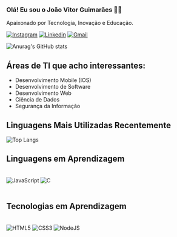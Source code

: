 
### Olá! Eu sou o João Vitor Guimarães 👋🏻
Apaixonado por Tecnologia, Inovação e Educação.

[![Instagram](https://img.shields.io/badge/Instagram-E4405F?style=for-the-badge&logo=instagram&logoColor=white)](https://instagram.com/computacaocomojota?igshid=YTQwZjQ0NmI0OA==)
[![Linkedin](https://img.shields.io/badge/LinkedIn-0077B5?style=for-the-badge&logo=linkedin&logoColor=white)](https://www.linkedin.com/in/jo%C3%A3o-vitor-guimar%C3%A3es-dos-santos-956b911b6/)
[![Gmail](https://img.shields.io/badge/Gmail-D14836?style=for-the-badge&logo=gmail&logoColor=white)](https://mail.google.com/mail/u/0/#inbox)

![Anurag's GitHub stats](https://github-readme-stats.vercel.app/api?username=computacaocomojota&show_icons=true&theme=dark)

## Áreas de TI que acho interessantes: 
- Desenvolvimento Mobile (IOS)
- Desenvolvimento de Software
- Desenvolvimento Web
- Ciência de Dados
- Segurança da Informação
  
## Linguagens Mais Utilizadas Recentemente

![Top Langs](https://github-readme-stats.vercel.app/api/top-langs/?username=computacaocomojota&hide_progress=true)

## Linguagens em Aprendizagem

<div style="display: inline_block"><br/>
    <img align="center" alt="JavaScript" src="https://img.shields.io/badge/JavaScript-F7DF1E?style=for-the-badge&logo=javascript&logoColor=white">
    <img align="center" alt="C" src="https://img.shields.io/badge/C-00599C?style=for-the-badge&logo=c&logoColor=white">
<div><br/>

## Tecnologias em Aprendizagem

<div style="display: inline_block"><br/>
     <img align="center" alt="HTML5" src="https://img.shields.io/badge/HTML5-E34F26?style=for-the-badge&logo=html5&logoColor=white">
     <img align="center" alt="CSS3" src="https://img.shields.io/badge/CSS3-1572B6?style=for-the-badge&logo=css3&logoColor=white">
     <img align="center" alt="NodeJS" src="https://img.shields.io/badge/Node.js-43853D?style=for-the-badge&logo=node.js&logoColor=white">
    
<div><br/n>

 
